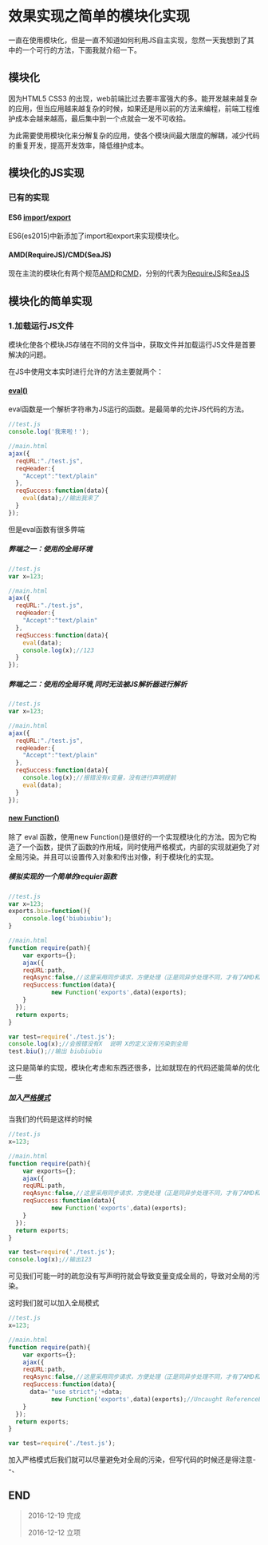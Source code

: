 # 效果实现之简单的模块化实现

一直在使用模块化，但是一直不知道如何利用JS自主实现，忽然一天我想到了其中的一个可行的方法，下面我就介绍一下。

## 模块化

因为HTML5 CSS3 的出现，web前端比过去要丰富强大的多。能开发越来越复杂的应用，但当应用越来越复杂的时候，如果还是用以前的方法来编程，前端工程维护成本会越来越高，最后集中到一个点就会一发不可收拾。

为此需要使用模块化来分解复杂的应用，使各个模块间最大限度的解耦，减少代码的重复开发，提高开发效率，降低维护成本。

## 模块化的JS实现

### 已有的实现

#### ES6 [import](https://developer.mozilla.org/zh-CN/docs/Web/JavaScript/Reference/Statements/import)/[export](https://developer.mozilla.org/zh-CN/docs/Web/JavaScript/Reference/Statements/export)

ES6(es2015)中新添加了import和export来实现模块化。

#### AMD(RequireJS)/CMD(SeaJS)

现在主流的模块化有两个规范[AMD](https://github.com/amdjs/amdjs-api/wiki/AMD)和[CMD](https://github.com/seajs/seajs/issues/242)，分别的代表为[RequireJS](http://www.requirejs.cn/)和[SeaJS](http://seajs.org/docs/)

## 模块化的简单实现

### 1.加载运行JS文件

模块化使各个模块JS存储在不同的文件当中，获取文件并加载运行JS文件是首要解决的问题。

在JS中使用文本实时进行允许的方法主要就两个：

#### [eval()](https://developer.mozilla.org/zh-CN/docs/Web/JavaScript/Reference/Global_Objects/eval)

eval函数是一个解析字符串为JS运行的函数。是最简单的允许JS代码的方法。

``` JavaScript
//test.js
console.log('我来啦！');

//main.html
ajax({
  reqURL:"./test.js",
  reqHeader:{
  	"Accept":"text/plain"
  },
  reqSuccess:function(data){
  	eval(data);//输出我来了
  }
});

```

但是eval函数有很多弊端

##### 弊端之一：使用的全局环境

``` JavaScript
//test.js
var x=123;

//main.html
ajax({
  reqURL:"./test.js",
  reqHeader:{
  	"Accept":"text/plain"
  },
  reqSuccess:function(data){
  	eval(data);
    console.log(x);//123
  }
});
```

##### 弊端之二：使用的全局环境,同时无法被JS解析器进行解析

``` JavaScript
//test.js
var x=123;

//main.html
ajax({
  reqURL:"./test.js",
  reqHeader:{
  	"Accept":"text/plain"
  },
  reqSuccess:function(data){
    console.log(x);//报错没有x变量，没有进行声明提前
  	eval(data);
  }
});
```

#### [new Function()](https://developer.mozilla.org/zh-CN/docs/Web/JavaScript/Reference/Global_Objects/Function)

除了 eval 函数，使用new Function()是很好的一个实现模块化的方法。因为它构造了一个函数，提供了函数的作用域，同时使用严格模式，内部的实现就避免了对全局污染。并且可以设置传入对象和传出对像，利于模块化的实现。

##### 模拟实现的一个简单的requier函数

``` JavaScript
//test.js
var x=123;
exports.biu=function(){
	console.log('biubiubiu');
}

//main.html
function require(path){
	var exports={};
	ajax({
    reqURL:path,
    reqAsync:false,//这里采用同步请求，方便处理（正是同异步处理不同，才有了AMD和CMD两大模块化规范）
    reqSuccess:function(data){
			new Function('exports',data)(exports);
    }
  });
  return exports;
}

var test=require('./test.js');
console.log(x);//会报错没有X  说明 X的定义没有污染到全局
test.biu();//输出 biubiubiu

```

这只是简单的实现，模块化考虑和东西还很多，比如就现在的代码还能简单的优化一些

##### 加入[严格模式](https://developer.mozilla.org/zh-CN/docs/Web/JavaScript/Reference/Strict_mode)

当我们的代码是这样的时候

``` JavaScript
//test.js
x=123;

//main.html
function require(path){
	var exports={};
	ajax({
    reqURL:path,
    reqAsync:false,//这里采用同步请求，方便处理（正是同异步处理不同，才有了AMD和CMD两大模块化规范）
    reqSuccess:function(data){
			new Function('exports',data)(exports);
    }
  });
  return exports;
}

var test=require('./test.js');
console.log(x);//输出123

```
可见我们可能一时的疏忽没有写声明符就会导致变量变成全局的，导致对全局的污染。

这时我们就可以加入全局模式

``` JavaScript
//test.js
x=123;

//main.html
function require(path){
	var exports={};
	ajax({
    reqURL:path,
    reqAsync:false,//这里采用同步请求，方便处理（正是同异步处理不同，才有了AMD和CMD两大模块化规范）
    reqSuccess:function(data){
      data='"use strict";'+data;
			new Function('exports',data)(exports);//Uncaught ReferenceError: y is not defined
    }
  });
  return exports;
}

var test=require('./test.js');

```

加入严格模式后我们就可以尽量避免对全局的污染，但写代码的时候还是得注意- -、

## END

> 2016-12-19 完成
>
> 2016-12-12 立项
